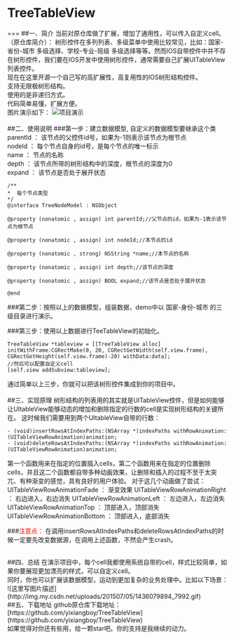 # TreeTableView
===
##一、简介
当前对原仓库做了扩展，增加了通用性，可以传入自定义cell。
（原仓库简介）：
树形控件在多列列表、多级菜单中使用比较常见，比如：国家-省份-城市 多级选择、学校-专业-班级 多级选择等等。然而IOS自带控件中并不存在树形控件，我们要在IOS开发中使用树形控件，通常需要自己扩展UITableView列表控件。<br/>现在在这里开源一个自己写的高扩展性，高复用性的IOS树形结构控件。<br/>支持无限极树形结构。<br/>使用的是非递归方式。<br/>代码简单易懂，扩展方便。<br/>图片演示如下：
![项目演示](http://img.my.csdn.net/uploads/201507/05/1436079831_2869.gif)
<br/>
<br/>
##二、使用说明
###第一步：建立数据模型, 自定义的数据模型要继承这个类
parentId ： 该节点的父控件id号，如果为-1则表示该节点为根节点<br/>
nodeId ： 每个节点自身的id号，是每个节点的唯一标示<br/>
name ： 节点的名称<br/>
depth ： 该节点所带的树形结构中的深度，根节点的深度为0<br/>
expand ： 该节点是否处于展开状态<br/>
```
/**
*  每个节点类型
*/
@interface TreeNodeModel : NSObject

@property (nonatomic , assign) int parentId;//父节点的id，如果为-1表示该节点为根节点

@property (nonatomic , assign) int nodeId;//本节点的id

@property (nonatomic , strong) NSString *name;//本节点的名称

@property (nonatomic , assign) int depth;//该节点的深度

@property (nonatomic , assign) BOOL expand;//该节点是否处于展开状态

@end
```
###第二步：按照以上的数据模型，组装数据，demo中以 国家-身份-城市 的三级目录进行演示。


###第三步：使用以上数据进行TeeTableView的初始化。

```
TreeTableView *tableview = [[TreeTableView alloc] initWithFrame:CGRectMake(0, 20, CGRectGetWidth(self.view.frame), CGRectGetHeight(self.view.frame)-20) withData:data];
//然后可以配置自定义cell
[self.view addSubview:tableview];
```
通过简单以上三步，你就可以把该树形控件集成到你的项目中。
<br/>
<br/>
##三、实现原理
树形结构的列表用的其实就是UITableView控件，但是如何能够让UItableView能够动态的增加和删除指定的行数的cell是实现树形结构的关键所在。
这时候我们需要用到两个UItableView自带的行数：
```
- (void)insertRowsAtIndexPaths:(NSArray *)indexPaths withRowAnimation:(UITableViewRowAnimation)animation;
- (void)deleteRowsAtIndexPaths:(NSArray *)indexPaths withRowAnimation:(UITableViewRowAnimation)animation;
```
第一个函数用来在指定的位置插入cells，第二个函数用来在指定的位置删除cells，并且这二个函数都自带多种动画效果，让删除和插入的过程不至于太突兀、有种渐变的感觉，具有良好的用户体验。
对于这几个动画做了尝试：
UITableViewRowAnimationFade ： 渐变效果
UITableViewRowAnimationRight ： 右边进入，右边消失
UITableViewRowAnimationLeft ： 左边进入，左边消失
UITableViewRowAnimationTop ： 顶部进入，顶部消失
UITableViewRowAnimationBottom ： 顶部进入，底部消失

###<font color=red>注意点：</font>
在调用insertRowsAtIndexPaths和deleteRowsAtIndexPaths的时候一定要先改变数据源，在调用上述函数，不然会产生crash。


<br/>
##四、总结
在演示项目中，每个cell我都使用系统自带的cell，样式比较简单，如果你要展现更加漂亮的样式，可以自定义cell。<br/>
同时，你也可以扩展该数据模型，运动到更加复杂的业务处理中。比如以下场景：
![这里写图片描述](http://img.my.csdn.net/uploads/201507/05/1436079894_7992.gif)
<br/>
##五、下载地址
github原仓库下载地址：[https://github.com/yixiangboy/TreeTableView](https://github.com/yixiangboy/TreeTableView)<br/>
如果觉得对你还有些用，给一颗star吧。你的支持是我继续的动力。<br/>
<br/>
